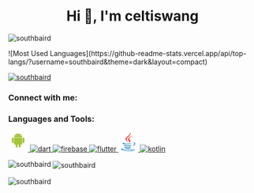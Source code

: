 <h1 align="center">Hi 👋, I'm celtiswang</h1>
<p align="left"> <img src="https://komarev.com/ghpvc/?username=southbaird&label=Profile%20views&color=0e75b6&style=flat" alt="southbaird" /> </p>
![Most Used Languages](https://github-readme-stats.vercel.app/api/top-langs/?username=southbaird&theme=dark&layout=compact)
<p align="left"> <a href="https://github.com/ryo-ma/github-profile-trophy"><img src="https://github-profile-trophy.vercel.app/?username=southbaird" alt="southbaird" /></a> </p>

<h3 align="left">Connect with me:</h3>
<p align="left">
</p>

<h3 align="left">Languages and Tools:</h3>
<p align="left"> <a href="https://developer.android.com" target="_blank" rel="noreferrer"> <img src="https://raw.githubusercontent.com/devicons/devicon/master/icons/android/android-original-wordmark.svg" alt="android" width="40" height="40"/> </a> <a href="https://dart.dev" target="_blank" rel="noreferrer"> <img src="https://www.vectorlogo.zone/logos/dartlang/dartlang-icon.svg" alt="dart" width="40" height="40"/> </a> <a href="https://firebase.google.com/" target="_blank" rel="noreferrer"> <img src="https://www.vectorlogo.zone/logos/firebase/firebase-icon.svg" alt="firebase" width="40" height="40"/> </a> <a href="https://flutter.dev" target="_blank" rel="noreferrer"> <img src="https://www.vectorlogo.zone/logos/flutterio/flutterio-icon.svg" alt="flutter" width="40" height="40"/> </a> <a href="https://www.java.com" target="_blank" rel="noreferrer"> <img src="https://raw.githubusercontent.com/devicons/devicon/master/icons/java/java-original.svg" alt="java" width="40" height="40"/> </a> <a href="https://kotlinlang.org" target="_blank" rel="noreferrer"> <img src="https://www.vectorlogo.zone/logos/kotlinlang/kotlinlang-icon.svg" alt="kotlin" width="40" height="40"/> </a> </p>

<p><img align="left" src="https://github-readme-stats.vercel.app/api/top-langs?username=southbaird&show_icons=true&locale=en&layout=compact" alt="southbaird" /></p>

<p>&nbsp;<img align="center" src="https://github-readme-stats.vercel.app/api?username=southbaird&show_icons=true&locale=en" alt="southbaird" /></p>

<p><img align="center" src="https://github-readme-streak-stats.herokuapp.com/?user=southbaird&" alt="southbaird" /></p>

